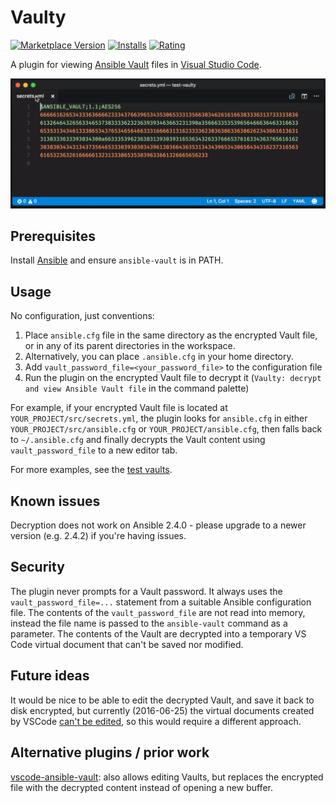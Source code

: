 # Vaulty

[![Marketplace Version](https://vsmarketplacebadge.apphb.com/version/codeflows.vaulty.svg)](https://marketplace.visualstudio.com/items?itemName=codeflows.vaulty)
[![Installs](https://vsmarketplacebadge.apphb.com/installs-short/codeflows.vaulty.svg)](https://marketplace.visualstudio.com/items?itemName=codeflows.vaulty)
[![Rating](https://vsmarketplacebadge.apphb.com/rating-short/codeflows.vaulty.svg)](https://marketplace.visualstudio.com/items?itemName=codeflows.vaulty)

A plugin for viewing [Ansible Vault](https://docs.ansible.com/ansible/playbooks_vault.html) files in [Visual Studio Code](https://code.visualstudio.com/).

![Decrypting Vault with Vaulty](demo/vaulty.gif)

## Prerequisites

Install [Ansible](https://www.ansible.com/) and ensure `ansible-vault` is in PATH.

## Usage

No configuration, just conventions:

1. Place `ansible.cfg` file in the same directory as the encrypted Vault file, or in any of its parent directories in the workspace.
1. Alternatively, you can place `.ansible.cfg` in your home directory.
1. Add `vault_password_file=<your_password_file>` to the configuration file
1. Run the plugin on the encrypted Vault file to decrypt it (`Vaulty: decrypt and view Ansible Vault file` in the command palette)

For example, if your encrypted Vault file is located at `YOUR_PROJECT/src/secrets.yml`, the plugin looks for `ansible.cfg` in either `YOUR_PROJECT/src/ansible.cfg` or `YOUR_PROJECT/ansible.cfg`, then falls back to `~/.ansible.cfg` and finally decrypts the Vault content using `vault_password_file` to a new editor tab.

For more examples, see the [test vaults](https://github.com/codeflows/vaulty/tree/master/test-vaults).

## Known issues

Decryption does not work on Ansible 2.4.0 - please upgrade to a newer version (e.g. 2.4.2) if you're having issues.

## Security

The plugin never prompts for a Vault password. It always uses the `vault_password_file=...` statement from a suitable Ansible configuration file. The contents of the `vault_password_file` are not read into memory, instead the file name is passed to the `ansible-vault` command as a parameter. The contents of the Vault are decrypted into a temporary VS Code virtual document that can't be saved nor modified.

## Future ideas

It would be nice to be able to edit the decrypted Vault, and save it back to disk encrypted, but currently (2016-06-25) the virtual documents created by VSCode [can't be edited](https://github.com/Microsoft/vscode/issues/10547), so this would require a different approach.

## Alternative plugins / prior work

[vscode-ansible-vault](https://github.com/dhoeric/vscode-ansible-vault): also allows editing Vaults, but replaces the encrypted file with the decrypted content instead of opening a new buffer.
